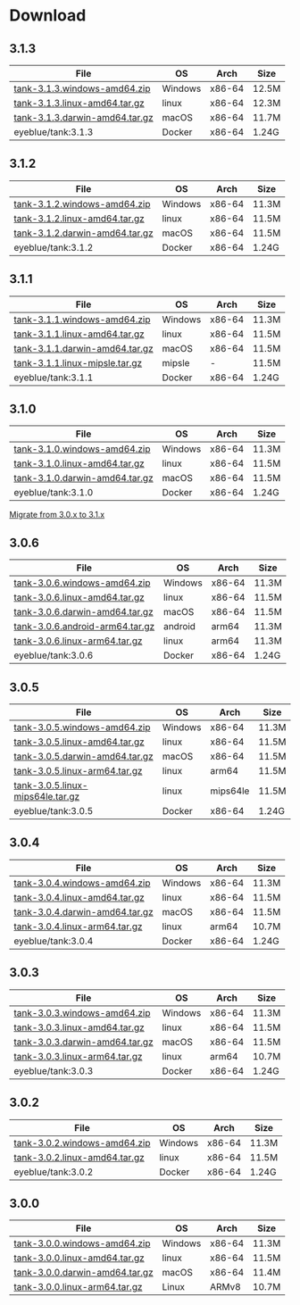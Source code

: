 # Download

## 3.1.3

| File        | OS   |  Arch  |  Size  |
| --------   | --------  | --------  | --------  |
| [tank-3.1.3.windows-amd64.zip](https://tank.eyeblue.cn/api/alien/download/10ef8c84-c4ad-425b-651c-a28945fcdf38/tank-3.1.3.windows-amd64.zip)     | Windows |   x86-64    |   	12.5M    | 
| [tank-3.1.3.linux-amd64.tar.gz](https://tank.eyeblue.cn/api/alien/download/689d5c0a-9425-4836-6803-43a81076da16/tank-3.1.3.linux-amd64.tar.gz)     | linux |   x86-64    |   	12.3M    |
| [tank-3.1.3.darwin-amd64.tar.gz](https://tank.eyeblue.cn/api/alien/download/00cd1c12-4124-4923-6744-872f09f71540/tank-3.1.3.darwin-amd64.tar.gz)     | macOS |   x86-64    |   	11.7M    | 
| eyeblue/tank:3.1.3    | Docker |   x86-64    |   	1.24G    |


## 3.1.2

| File        | OS   |  Arch  |  Size  |
| --------   | --------  | --------  | --------  |
| [tank-3.1.2.windows-amd64.zip](https://tank.eyeblue.cn/api/alien/download/78632f19-b808-430c-6dc6-b688756a493f/tank-3.1.2.windows-amd64.zip)     | Windows |   x86-64    |   	11.3M    | 
| [tank-3.1.2.linux-amd64.tar.gz](https://tank.eyeblue.cn/api/alien/download/421278a7-9400-4ae3-6398-175cb1cfb062/tank-3.1.2.linux-amd64.tar.gz)     | linux |   x86-64    |   	11.5M    |
| [tank-3.1.2.darwin-amd64.tar.gz](https://tank.eyeblue.cn/api/alien/download/46fc199a-3878-4288-4fd6-a518e8b5d729/tank-3.1.2.darwin-amd64.tar.gz)     | macOS |   x86-64    |   	11.5M    | 
| eyeblue/tank:3.1.2    | Docker |   x86-64    |   	1.24G    |




## 3.1.1

| File        | OS   |  Arch  |  Size  |
| --------   | --------  | --------  | --------  |
| [tank-3.1.1.windows-amd64.zip](https://tank.eyeblue.cn/api/alien/download/c4d33b70-7fe1-4b8f-5fc7-a0079556894f/tank-3.1.1.windows-amd64.zip)     | Windows |   x86-64    |   	11.3M    | 
| [tank-3.1.1.linux-amd64.tar.gz](https://tank.eyeblue.cn/api/alien/download/4a9120d9-3e7f-4143-7aaa-9dfa42d7374a/tank-3.1.1.linux-amd64.tar.gz)     | linux |   x86-64    |   	11.5M    |
| [tank-3.1.1.darwin-amd64.tar.gz](https://tank.eyeblue.cn/api/alien/download/9b37dbed-bc3f-4917-5d62-732ed1db5c26/tank-3.1.1.darwin-amd64.tar.gz)     | macOS |   x86-64    |   	11.5M    | 
| [tank-3.1.1.linux-mipsle.tar.gz](https://tank.eyeblue.cn/api/alien/download/f3da074f-3e4c-4849-6863-7a8198e700fa/tank-3.1.1.linux-mipsle.tar.gz)     | mipsle |   -    |   	11.5M    |
| eyeblue/tank:3.1.1     | Docker |   x86-64    |   	1.24G    |



## 3.1.0

| File        | OS   |  Arch  |  Size  |
| --------   | --------  | --------  | --------  |
| [tank-3.1.0.windows-amd64.zip](https://tank.eyeblue.cn/api/alien/download/b11019b7-25aa-4365-595d-511a2fafbbed/tank-3.1.0.windows-amd64.zip)     | Windows |   x86-64    |   	11.3M    | 
| [tank-3.1.0.linux-amd64.tar.gz](https://tank.eyeblue.cn/api/alien/download/0c13371c-f2a6-4bc6-74a7-f82fc04e3a8f/tank-3.1.0.linux-amd64.tar.gz)     | linux |   x86-64    |   	11.5M    |
| [tank-3.1.0.darwin-amd64.tar.gz](https://tank.eyeblue.cn/api/alien/download/906e64f2-2885-4ebe-45eb-49ff3119ee18/tank-3.1.0.darwin-amd64.tar.gz)     | macOS |   x86-64    |   	11.5M    | 
| eyeblue/tank:3.1.0     | Docker |   x86-64    |   	1.24G    |

[Migrate from 3.0.x to 3.1.x](https://tank-doc.eyeblue.cn/advance/migrate.html)


## 3.0.6

| File        | OS   |  Arch  |  Size  |
| --------   | --------  | --------  | --------  |
| [tank-3.0.6.windows-amd64.zip](https://tank.eyeblue.cn/api/alien/download/10faac74-31d8-4d4b-6cde-f60b56ce09fe/tank-3.0.6.windows-amd64.zip)     | Windows |   x86-64    |   	11.3M    |
| [tank-3.0.6.linux-amd64.tar.gz](https://tank.eyeblue.cn/api/alien/download/96f9ab48-a6d2-4fd1-5292-cd5d16a58af1/tank-3.0.6.linux-amd64.tar.gz)     | linux |   x86-64    |   	11.5M    |
| [tank-3.0.6.darwin-amd64.tar.gz](https://tank.eyeblue.cn/api/alien/download/928b95e6-fe56-4313-7acb-8a7c5018557a/tank-3.0.6.darwin-amd64.tar.gz)     | macOS |   x86-64    |   	11.5M    |
| [tank-3.0.6.android-arm64.tar.gz](https://tank.eyeblue.cn/api/alien/download/e405dc82-660e-463f-5fb3-add8b7d7e2c9/tank-3.0.6.android-arm64.tar.gz)     | android |   arm64    |   	11.3M    |
| [tank-3.0.6.linux-arm64.tar.gz](https://tank.eyeblue.cn/api/alien/download/fd4bf099-842c-47f4-419d-49d116f952fd/tank-3.0.6.linux-arm64.tar.gz)     | linux |   arm64    |   	11.3M    |
| eyeblue/tank:3.0.6     | Docker |   x86-64    |   	1.24G    |

## 3.0.5

| File        | OS   |  Arch  |  Size  |
| --------   | --------  | --------  | --------  |
| [tank-3.0.5.windows-amd64.zip](https://tank.eyeblue.cn/api/alien/download/57c92e97-5fbf-4fd8-5668-db0136dad690/tank-3.0.5.windows-amd64.zip)     | Windows |   x86-64    |   	11.3M    |
| [tank-3.0.5.linux-amd64.tar.gz](https://tank.eyeblue.cn/api/alien/download/36778041-39aa-426f-43bb-eb489bc2b564/tank-3.0.5.linux-amd64.tar.gz)     | linux |   x86-64    |   	11.5M    |
| [tank-3.0.5.darwin-amd64.tar.gz](https://tank.eyeblue.cn/api/alien/download/7260dac6-b260-4b88-6fff-28a7723b05d5/tank-3.0.5.darwin-amd64.tar.gz)     | macOS |   x86-64    |   	11.5M    |
| [tank-3.0.5.linux-arm64.tar.gz](https://tank.eyeblue.cn/api/alien/download/4444b9d1-ec56-4862-567f-b606f3f2b0bb/tank-3.0.5.linux-arm64.tar.gz)     | linux |   arm64    |   	11.5M    |
| [tank-3.0.5.linux-mips64le.tar.gz](https://tank.eyeblue.cn/api/alien/download/07bfafd0-3deb-4bd1-5e8a-040ae0d65318/tank-3.0.5.linux-mips64le.tar.gz)     | linux |   mips64le    |   	11.5M    |
| eyeblue/tank:3.0.5     | Docker |   x86-64    |   	1.24G    |

## 3.0.4

| File        | OS   |  Arch  |  Size  |
| --------   | --------  | --------  | --------  |
| [tank-3.0.4.windows-amd64.zip](https://tank.eyeblue.cn/api/alien/download/467b0334-99f6-48e9-590f-7d20111e7b70/tank-3.0.4.windows-amd64.zip)     | Windows |   x86-64    |   	11.3M    |
| [tank-3.0.4.linux-amd64.tar.gz](https://tank.eyeblue.cn/api/alien/download/56aeaa88-fe94-49bd-5bfc-6bbdc914c840/tank-3.0.4.linux-amd64.tar.gz)     | linux |   x86-64    |   	11.5M    |
| [tank-3.0.4.darwin-amd64.tar.gz](https://tank.eyeblue.cn/api/alien/download/5002878e-f9d4-4c0c-6d8b-f65109d813e1/tank-3.0.4.darwin-amd64.tar.gz)     | macOS |   x86-64    |   	11.5M    |
| [tank-3.0.4.linux-arm64.tar.gz](https://tank.eyeblue.cn/api/alien/download/143545a7-ac81-4724-50b9-d9f79ed8fd00/tank-3.0.4.linux-arm64.tar.gz)     | linux |   arm64    |   	10.7M    |
| eyeblue/tank:3.0.4     | Docker |   x86-64    |   	1.24G    |

## 3.0.3

| File        | OS   |  Arch  |  Size  |
| --------   | --------  | --------  | --------  |
| [tank-3.0.3.windows-amd64.zip](https://tank.eyeblue.cn/api/alien/download/787cc5c9-f5fe-4954-5611-0078cbb29827/tank-3.0.3.windows-amd64.zip)     | Windows |   x86-64    |   	11.3M    |
| [tank-3.0.3.linux-amd64.tar.gz](https://tank.eyeblue.cn/api/alien/download/72f64b06-3e8c-47bd-4a95-88a0b6176a90/tank-3.0.3.linux-amd64.tar.gz)     | linux |   x86-64    |   	11.5M    |
| [tank-3.0.3.darwin-amd64.tar.gz](https://tank.eyeblue.cn/api/alien/download/69410a62-1b3d-401e-718a-e6962c87aeee/tank-3.0.3.darwin-amd64.tar.gz)     | macOS |   x86-64    |   	11.5M    |
| [tank-3.0.3.linux-arm64.tar.gz](https://tank.eyeblue.cn/api/alien/download/12b7f7b7-a8b0-43ff-7841-b75b95898b04/tank-3.0.3.linux-arm64.tar.gz)     | linux |   arm64    |   	10.7M    |
| eyeblue/tank:3.0.3     | Docker |   x86-64    |   	1.24G    |


## 3.0.2

| File        | OS   |  Arch  |  Size  |
| --------   | --------  | --------  | --------  |
| [tank-3.0.2.windows-amd64.zip](https://tank.eyeblue.cn/api/alien/download/a9c39111-b25d-480d-46da-52748dec2d8c/tank-3.0.2.windows-amd64.zip)     | Windows |   x86-64    |   	11.3M    |
| [tank-3.0.2.linux-amd64.tar.gz](https://tank.eyeblue.cn/api/alien/download/aac57797-0042-4bf0-7d88-b0e5c42d53ac/tank-3.0.2.linux-amd64.tar.gz)     | linux |   x86-64    |   	11.5M    |
| eyeblue/tank:3.0.2     | Docker |   x86-64    |   	1.24G    |

## 3.0.0

| File        | OS   |  Arch  |  Size  |
| --------   | --------  | --------  | --------  |
| [tank-3.0.0.windows-amd64.zip](https://tank.eyeblue.cn/api/alien/download/95799106-4dde-461c-7eda-6b7c6af0c621/tank-3.0.0.windows-amd64.zip)     | Windows |   x86-64    |   	11.3M    |
| [tank-3.0.0.linux-amd64.tar.gz](https://tank.eyeblue.cn/api/alien/download/30551b91-fbc3-49f2-6631-40c9858451d9/tank-3.0.0.linux-amd64.tar.gz)     | linux |   x86-64    |   	11.5M    |
| [tank-3.0.0.darwin-amd64.tar.gz](https://tank.eyeblue.cn/api/alien/download/6047021d-d139-4e21-4c81-e045b224b10a/tank-3.0.0.darwin-amd64.tar.gz)     | macOS |   x86-64    |   	11.4M    |
| [tank-3.0.0.linux-arm64.tar.gz](https://tank.eyeblue.cn/api/alien/download/5e933881-ce16-4624-5ea5-0fa0a41bb103/tank-3.0.0.linux-arm64.tar.gz)     | Linux |   ARMv8    |   	10.7M    |

